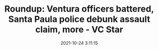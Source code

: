 ---
"title": "Roundup: Ventura officers battered, Santa Paula police debunk assault claim, more - VC Star"
"date": "2021-10-24 3:11:15"
"feed_name": "GOOGLENEWSINDUSTRIAL"
"feed_website": "https://news.google.com/search?q=industrial%2Bincident&hl=en-US&gl=US&ceid=US:en"
"feed_rss": "https://news.google.com/rss/search?q=industrial%2Bincident&hl=en-US&gl=US&ceid=US:en"
"link": "https://www.vcstar.com/story/news/local/communities/county/2021/10/23/roundup-santa-paula-police-debunk-claims-serious-assault-more-ventura-county/6156184001/"
"source": "{'href': 'https://www.vcstar.com', 'title': 'VC Star'}"
"file": "_posts/2021-1-1-f6922727935acafa15ecb7c755e32eca57eb5633.md"
"accident": "0"
"drilling": "0"
"dead": "0"
"injured": "0"
"arrested": "0"
"place": "unknown place"
"where": "unknown site"
"causes": "unknown"
"place_uri": "unknown place"
---